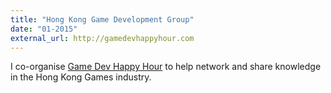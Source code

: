 ```yaml
---
title: "Hong Kong Game Development Group"
date: "01-2015"
external_url: http://gamedevhappyhour.com
---
```


I co-organise [Game Dev Happy Hour](http://gamedevhappyhour.com) to help network and share knowledge in the Hong Kong Games industry.
